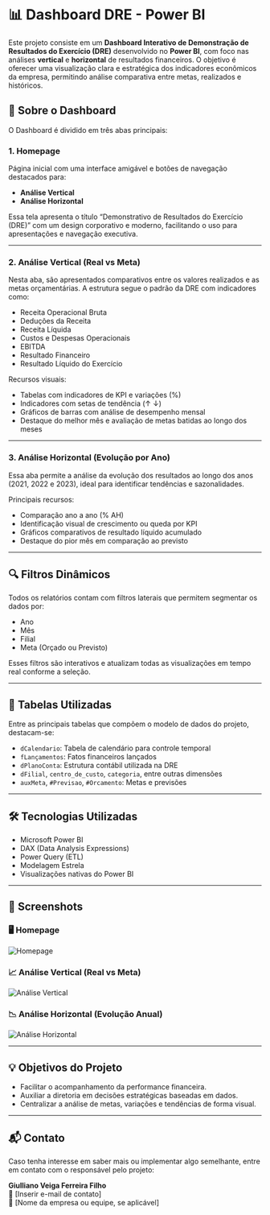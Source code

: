 
# 📊 Dashboard DRE - Power BI

Este projeto consiste em um **Dashboard Interativo de Demonstração de Resultados do Exercício (DRE)** desenvolvido no **Power BI**, com foco nas análises **vertical** e **horizontal** de resultados financeiros. O objetivo é oferecer uma visualização clara e estratégica dos indicadores econômicos da empresa, permitindo análise comparativa entre metas, realizados e históricos.

## 🧾 Sobre o Dashboard

O Dashboard é dividido em três abas principais:

### 1. **Homepage**
Página inicial com uma interface amigável e botões de navegação destacados para:
- **Análise Vertical**
- **Análise Horizontal**

Essa tela apresenta o título “Demonstrativo de Resultados do Exercício (DRE)” com um design corporativo e moderno, facilitando o uso para apresentações e navegação executiva.

---

### 2. **Análise Vertical (Real vs Meta)**

Nesta aba, são apresentados comparativos entre os valores realizados e as metas orçamentárias. A estrutura segue o padrão da DRE com indicadores como:

- Receita Operacional Bruta
- Deduções da Receita
- Receita Líquida
- Custos e Despesas Operacionais
- EBITDA
- Resultado Financeiro
- Resultado Líquido do Exercício

Recursos visuais:
- Tabelas com indicadores de KPI e variações (%)
- Indicadores com setas de tendência (↑ ↓)
- Gráficos de barras com análise de desempenho mensal
- Destaque do melhor mês e avaliação de metas batidas ao longo dos meses

---

### 3. **Análise Horizontal (Evolução por Ano)**

Essa aba permite a análise da evolução dos resultados ao longo dos anos (2021, 2022 e 2023), ideal para identificar tendências e sazonalidades.

Principais recursos:
- Comparação ano a ano (% AH)
- Identificação visual de crescimento ou queda por KPI
- Gráficos comparativos de resultado líquido acumulado
- Destaque do pior mês em comparação ao previsto

---

## 🔍 Filtros Dinâmicos

Todos os relatórios contam com filtros laterais que permitem segmentar os dados por:

- Ano
- Mês
- Filial
- Meta (Orçado ou Previsto)

Esses filtros são interativos e atualizam todas as visualizações em tempo real conforme a seleção.

---

## 📅 Tabelas Utilizadas

Entre as principais tabelas que compõem o modelo de dados do projeto, destacam-se:

- `dCalendario`: Tabela de calendário para controle temporal
- `fLançamentos`: Fatos financeiros lançados
- `dPlanoConta`: Estrutura contábil utilizada na DRE
- `dFilial`, `centro_de_custo`, `categoria`, entre outras dimensões
- `auxMeta`, `#Previsao`, `#Orcamento`: Metas e previsões

---

## 🛠️ Tecnologias Utilizadas

- Microsoft Power BI
- DAX (Data Analysis Expressions)
- Power Query (ETL)
- Modelagem Estrela
- Visualizações nativas do Power BI

---

## 📸 Screenshots

### 🖥️ Homepage
![Homepage](./Captura%20de%20tela%202025-07-16%20150103.png)

### 📈 Análise Vertical (Real vs Meta)
![Análise Vertical](./Captura%20de%20tela%202025-07-16%20150113.png)

### 📉 Análise Horizontal (Evolução Anual)
![Análise Horizontal](./Captura%20de%20tela%202025-07-16%20150120.png)

---

## 💡 Objetivos do Projeto

- Facilitar o acompanhamento da performance financeira.
- Auxiliar a diretoria em decisões estratégicas baseadas em dados.
- Centralizar a análise de metas, variações e tendências de forma visual.

---

## 📬 Contato

Caso tenha interesse em saber mais ou implementar algo semelhante, entre em contato com o responsável pelo projeto:

**Giulliano Veiga Ferreira Filho**  
📧 [Inserir e-mail de contato]  
🏢 [Nome da empresa ou equipe, se aplicável]
